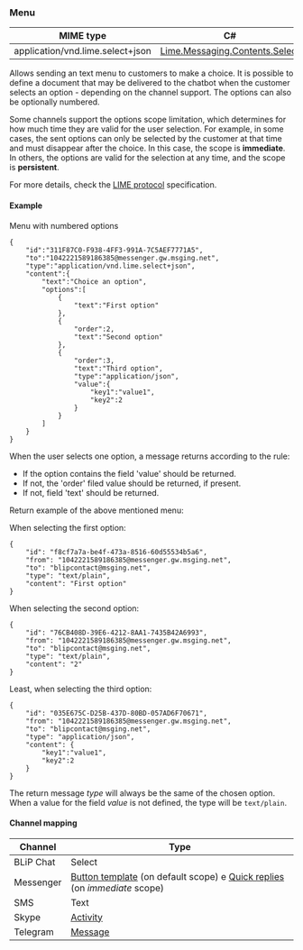 ### Menu
| MIME type                                 | C#                                        |
|-------------------------------------------|-------------------------------------------|
| application/vnd.lime.select+json | [Lime.Messaging.Contents.Select](https://github.com/takenet/lime-csharp/blob/master/src/Lime.Messaging/Contents/Select.cs) |

Allows sending an text menu to customers to make a choice. It is possible to define a document that may be delivered to the chatbot when the customer selects an option - depending on the channel support. The options can also be optionally numbered.

Some channels support the options scope limitation, which determines for how much time they are valid for the user selection. For example, in some cases, the sent options can only be selected by the customer at that time and must disappear after the choice. In this case, the scope is **immediate**. In others, the options are valid for the selection at any time, and the scope is **persistent**.

For more details, check the [LIME protocol](http://limeprotocol.org/content-types.html#select) specification.

#### Example
Menu with numbered options
```http
{
    "id":"311F87C0-F938-4FF3-991A-7C5AEF7771A5",
    "to":"1042221589186385@messenger.gw.msging.net",
    "type":"application/vnd.lime.select+json",
    "content":{
        "text":"Choice an option",
        "options":[
            {
                "text":"First option"
            },
            {
                "order":2,
                "text":"Second option"
            },
            {
                "order":3,
                "text":"Third option",
                "type":"application/json",
                "value":{
                    "key1":"value1",
                    "key2":2
                }
            }
        ]
    }
}
```
When the user selects one option, a message returns according to the rule:

- If the option contains the field 'value' should be returned.
- If not, the 'order' filed value should be returned, if present.
- If not, field 'text' should be returned.

Return example of the above mentioned menu:

When selecting the first option:
```http
{
    "id": "f8cf7a7a-be4f-473a-8516-60d55534b5a6",
    "from": "1042221589186385@messenger.gw.msging.net",
    "to": "blipcontact@msging.net",
    "type": "text/plain",
    "content": "First option"
}
```
When selecting the second option:
```http
{
    "id": "76CB408D-39E6-4212-8AA1-7435B42A6993",
    "from": "1042221589186385@messenger.gw.msging.net",
    "to": "blipcontact@msging.net",
    "type": "text/plain",
    "content": "2"
}
```
Least, when selecting the third option:
```http
{
    "id": "035E675C-D25B-437D-80BD-057AD6F70671",
    "from": "1042221589186385@messenger.gw.msging.net",
    "to": "blipcontact@msging.net",
    "type": "application/json",
    "content": {
        "key1":"value1",
        "key2":2
    }
}
```

The return message *type* will always be the same of the chosen option. When a value for the field *value* is not defined, the type will be `text/plain`.

#### Channel mapping

| Channel              | Type                    | 
|--------------------|-------------------------|
| BLiP Chat           | Select  |
| Messenger          | [Button template](https://developers.facebook.com/docs/messenger-platform/send-api-reference/button-template) (on default scope) e [Quick replies](https://developers.facebook.com/docs/messenger-platform/send-api-reference/quick-replies) (on *immediate* scope)|
| SMS                | Text                  |
| Skype              | [Activity](https://docs.botframework.com/en-us/skype/chat/#sending-messages-1)|
| Telegram           | [Message](https://core.telegram.org/bots/api#message)|
